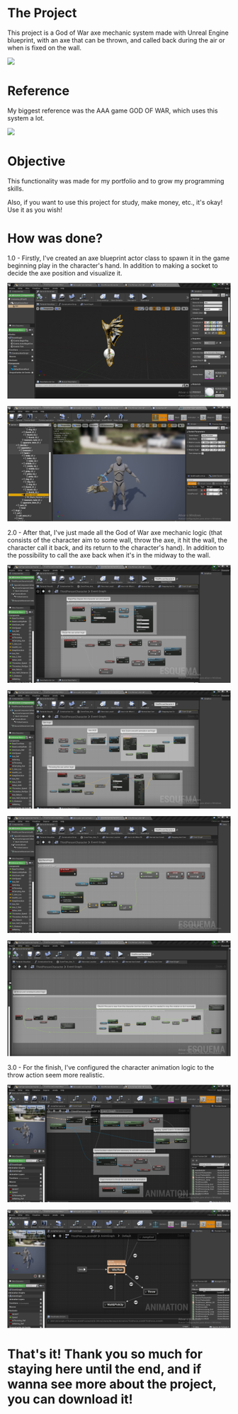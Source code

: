 # The Project

This project is a God of War axe mechanic system made with Unreal Engine blueprint, with an axe that can be thrown, and called back during the air or when is fixed on the wall.

![](https://github.com/KaykyDeSouzaDias/GodOfWar-AxeMechanic-System-Unreal-Blueprint/blob/main/Imgs%20%26%20GIFs/GameplayGIF.gif)

# Reference

My biggest reference was the AAA game GOD OF WAR, which uses this system a lot.

![](https://github.com/KaykyDeSouzaDias/GodOfWar-AxeMechanic-System-Unreal-Blueprint/blob/main/Imgs%20%26%20GIFs/ExampleGameplayGIF.gif)

# Objective
This functionality was made for my portfolio and to grow my programming skills.

Also, if you want to use this project for study, make money, etc., it's okay! Use it as you wish!

# How was done?

1.0 - Firstly, I've created an axe blueprint actor class to spawn it in the game beginning play in the character's hand. In addition to making a socket to decide the axe position and visualize it.

![](https://github.com/KaykyDeSouzaDias/GodOfWar-AxeMechanic-System-Unreal-Blueprint/blob/main/Imgs%20%26%20GIFs/Image00.JPG)

![](https://github.com/KaykyDeSouzaDias/GodOfWar-AxeMechanic-System-Unreal-Blueprint/blob/main/Imgs%20%26%20GIFs/Image001.JPG)

2.0 - After that, I've just made all the God of War axe mechanic logic (that consists of the character aim to some wall, throw the axe, it hit the wall, the character call it back, and its return to the character's hand). In addition to the possibility to call the axe back when it's in the midway to the wall.

![](https://github.com/KaykyDeSouzaDias/GodOfWar-AxeMechanic-System-Unreal-Blueprint/blob/main/Imgs%20%26%20GIFs/Image01.JPG)

![](https://github.com/KaykyDeSouzaDias/GodOfWar-AxeMechanic-System-Unreal-Blueprint/blob/main/Imgs%20%26%20GIFs/Image02.JPG)

![](https://github.com/KaykyDeSouzaDias/GodOfWar-AxeMechanic-System-Unreal-Blueprint/blob/main/Imgs%20%26%20GIFs/Image03.JPG)

![](https://github.com/KaykyDeSouzaDias/GodOfWar-AxeMechanic-System-Unreal-Blueprint/blob/main/Imgs%20%26%20GIFs/Image04.JPG)

3.0 - For the finish, I've configured the character animation logic to the throw action seem more realistic.

![](https://github.com/KaykyDeSouzaDias/GodOfWar-AxeMechanic-System-Unreal-Blueprint/blob/main/Imgs%20%26%20GIFs/Image05.JPG)

![](https://github.com/KaykyDeSouzaDias/GodOfWar-AxeMechanic-System-Unreal-Blueprint/blob/main/Imgs%20%26%20GIFs/Image06.JPG)

# That's it! Thank you so much for staying here until the end, and if wanna see more about the project, you can download it!
